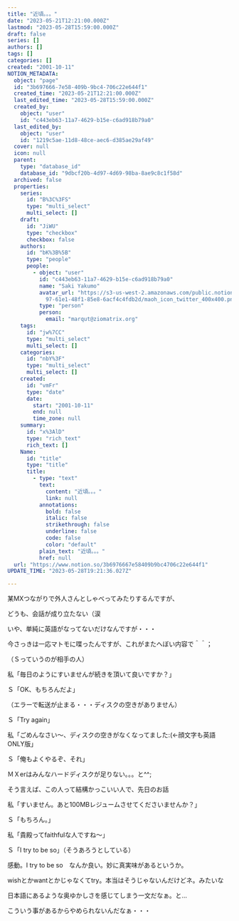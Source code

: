 ```yaml
---
title: "近頃。。。"
date: "2023-05-21T12:21:00.000Z"
lastmod: "2023-05-28T15:59:00.000Z"
draft: false
series: []
authors: []
tags: []
categories: []
created: "2001-10-11"
NOTION_METADATA:
  object: "page"
  id: "3b697666-7e58-409b-9bc4-706c22e644f1"
  created_time: "2023-05-21T12:21:00.000Z"
  last_edited_time: "2023-05-28T15:59:00.000Z"
  created_by:
    object: "user"
    id: "c443eb63-11a7-4629-b15e-c6ad918b79a0"
  last_edited_by:
    object: "user"
    id: "1219c5ae-11d8-48ce-aec6-d385ae29af49"
  cover: null
  icon: null
  parent:
    type: "database_id"
    database_id: "9dbcf20b-4d97-4d69-98ba-8ae9c8c1f58d"
  archived: false
  properties:
    series:
      id: "B%3C%3FS"
      type: "multi_select"
      multi_select: []
    draft:
      id: "JiWU"
      type: "checkbox"
      checkbox: false
    authors:
      id: "bK%3B%5B"
      type: "people"
      people:
        - object: "user"
          id: "c443eb63-11a7-4629-b15e-c6ad918b79a0"
          name: "Saki Yakumo"
          avatar_url: "https://s3-us-west-2.amazonaws.com/public.notion-static.com/3ad1c4\
            97-61e1-48f1-85e8-6acf4c4fdb2d/maoh_icon_twitter_400x400.png"
          type: "person"
          person:
            email: "marqut@ziomatrix.org"
    tags:
      id: "jw%7CC"
      type: "multi_select"
      multi_select: []
    categories:
      id: "nbY%3F"
      type: "multi_select"
      multi_select: []
    created:
      id: "vmFr"
      type: "date"
      date:
        start: "2001-10-11"
        end: null
        time_zone: null
    summary:
      id: "x%3AlD"
      type: "rich_text"
      rich_text: []
    Name:
      id: "title"
      type: "title"
      title:
        - type: "text"
          text:
            content: "近頃。。。"
            link: null
          annotations:
            bold: false
            italic: false
            strikethrough: false
            underline: false
            code: false
            color: "default"
          plain_text: "近頃。。。"
          href: null
  url: "https://www.notion.so/3b6976667e58409b9bc4706c22e644f1"
UPDATE_TIME: "2023-05-28T19:21:36.027Z"

---
```

<link rel="stylesheet" href="https://cdn.jsdelivr.net/npm/katex@0.16.2/dist/katex.min.css" integrity="sha384-bYdxxUwYipFNohQlHt0bjN/LCpueqWz13HufFEV1SUatKs1cm4L6fFgCi1jT643X" crossorigin="anonymous">


某MXつながりで外人さんとしゃべってみたりするんですが、


どうも、会話が成り立たない（涙


いや、単純に英語がなってないだけなんですが・・・


今さっきは一応マトモに喋ったんですが、これがまたへぼい内容で＾＾；


（Ｓっていうのが相手の人）


私「毎日のようにすいませんが続きを頂いて良いですか？」


Ｓ「OK、もちろんだよ」


（エラーで転送が止まる・・・ディスクの空きがありません）


Ｓ「Try again」


私「ごめんなさい～、ディスクの空きがなくなってました:(←顔文字も英語ONLY版」


Ｓ「俺もよくやるぞ、それ」


ＭＸerはみんなハードディスクが足りない。。。と^^;


そう言えば、この人って結構かっこいい人で、先日のお話


私「すいません。あと100MBレジュームさせてくださいませんか？」


Ｓ「もちろん。」


私「貴殿ってfaithfulな人ですね～」


Ｓ「I try to be so」（そうあろうとしている）


感動。I try to be so　なんか良い。妙に真実味があるというか。


wishとかwantとかじゃなくてtry。本当はそうじゃないんだけどネ。みたいな


日本語にあるような奥ゆかしさを感じてしまう一文だなぁ。と…


こういう事があるからやめられないんだなぁ・・・

